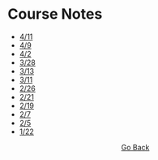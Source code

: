 # Course Notes
- [4/11](https://github.com/cddesja/epsy8266/raw/master/course_materials/notes/11April2019.pdf)
- [4/9](https://github.com/cddesja/epsy8266/raw/master/course_materials/notes/9April2019.pdf) 
- [4/2](https://github.com/cddesja/epsy8266/raw/master/course_materials/notes/2April2019.pdf)
- [3/28](https://github.com/cddesja/epsy8266/raw/master/course_materials/notes/28March2019.pdf)
- [3/13](https://github.com/cddesja/epsy8266/raw/master/course_materials/notes/13March2019.pdf)
- [3/11](https://github.com/cddesja/epsy8266/raw/master/course_materials/notes/11March2019_Notes.pdf)
- [2/26](https://github.com/cddesja/epsy8266/raw/master/course_materials/notes/26feb2019_Notes.pdf)
- [2/21](https://github.com/cddesja/epsy8266/raw/master/course_materials/notes/21feb2019_Notes.pdf)
- [2/19](https://github.com/cddesja/epsy8266/raw/master/course_materials/notes/19feb2019_Notes.pdf)
- [2/7](https://github.com/cddesja/epsy8266/raw/master/course_materials/notes/7feb2019_Notes.pdf)
- [2/5](https://github.com/cddesja/epsy8266/raw/master/course_materials/notes/5Feb2019_Notes.pdf)
- [1/22](https://github.com/cddesja/epsy8266/raw/master/course_materials/notes/22jan2019_Notes.pdf)

<p align="center">
<a href="https://cddesja.github.io/epsy8266">Go Back</a>
</p>